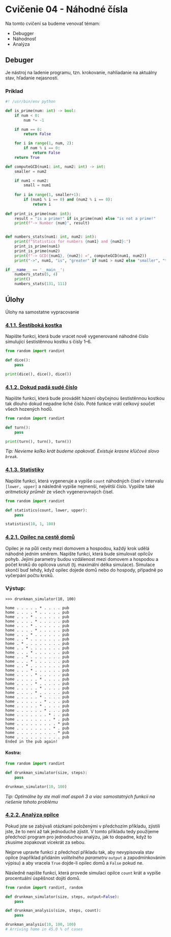 # Cvičenie 04 - Náhodné čísla

Na tomto cvičení sa budeme venovať témam:

- Debugger
- Náhodnosť
- Analýza

## Debuger

Je nástroj na ladenie programu, tzn. krokovanie, nahliadanie na aktuálny stav, hľadanie nejasností.

### Príklad
```python
#! /usr/bin/env python

def is_prime(num: int) -> bool:
    if num < 0:
        num *= -1

    if num == 0:
        return False

    for i in range(1, num, 2):
        if num % i == 0:
            return False
    return True

def computeGCD(num1: int, num2: int) -> int:
    smaller = num2

    if num1 < num2: 
        small = num1
    
    for i in range(1, smaller+1): 
        if (num1 % i == 0) and (num2 % i == 0): 
            return i
              
def print_is_prime(num: int):
    result = "is a prime!" if is_prime(num) else "is not a prime!"
    print(f"-> Number {num}", result)


def numbers_stats(num1: int, num2: int):
    print(f"Statistics for numbers {num1} and {num2}:")
    print_is_prime(num1)
    print_is_prime(num2)
    print(f"-> GCD({num1}, {num2}) =", computeGCD(num1, num2))
    print("->", num1, "is", "greater" if num1 > num2 else "smaller", "than", num2)

if __name__ == '__main__':
    numbers_stats(5, 4)
    print()
    numbers_stats(131, 111)


```

## Úlohy

Úlohy na samostatne vypracovanie

### [4.1.1. Šestiboká kostka](https://www.fi.muni.cz/IB111/sbirka/04-nahodna_cisla.html#sestiboka-kostka)
Napište funkci, která bude vracet nově vygenerované náhodné číslo simulující šestistěnnou kostku s čísly 1–6.

```python
from random import randint

def dice():
    pass

print(dice(), dice(), dice())
```

### [4.1.2. Dokud padá sudé číslo](https://www.fi.muni.cz/IB111/sbirka/04-nahodna_cisla.html#dokud-pada-sude-cislo)

Napište funkci, která bude provádět házení obyčejnou šestistěnnou kostkou tak dlouho dokud nepadne liché číslo. 
Poté funkce vrátí celkový součet všech hozených hodů.

```python
from random import randint

def turn():
    pass

print(turn(), turn(), turn())
```

_Tip: Nevieme koľko krát budeme opakovať. Existuje krasne kľúčové slovo `break`._

### [4.1.3. Statistiky](https://www.fi.muni.cz/IB111/sbirka/04-nahodna_cisla.html#statistiky)
Napište funkci, která vygeneruje a vypíše `count` náhodných čísel v intervalu `[lower, upper]` a následně vypíše nejmenší, největší číslo. Vypište také _aritmetický průměr_ ze všech vygenerovnaých čísel.

```python
from random import randint

def statistics(count, lower, upper):
    pass

statistics(10, 1, 100)
```


### [4.2.1. Opilec na cestě domů](https://www.fi.muni.cz/IB111/sbirka/04-nahodna_cisla.html#opilec-na-ceste-domu)

Opilec je na půli cesty mezi domovem a hospodou, každý krok udělá náhodně jedním směrem. Napište funkci, která bude simulovat opilcův pohyb. 
Jejími parametry budou vzdálenost mezi domovem a hospodou a počet kroků do opilcova usnutí (tj. maximální délka simulace). 
Simulace skončí buď tehdy, když opilec dojede domů nebo do hospody, případně po vyčerpání počtu kroků.

### Výstup:

```
>>> drunkman_simulator(10, 100)

home . . . . . * . . . . pub
home . . . . * . . . . . pub
home . . . * . . . . . . pub
home . . . . * . . . . . pub
home . . . * . . . . . . pub
home . . . . * . . . . . pub
home . . . * . . . . . . pub
home . . * . . . . . . . pub
home . * . . . . . . . . pub
home . . * . . . . . . . pub
home . . . * . . . . . . pub
home . . * . . . . . . . pub
home . . . * . . . . . . pub
home . . * . . . . . . . pub
home . . . * . . . . . . pub
home . . . . * . . . . . pub
home . . . . . * . . . . pub
home . . . . * . . . . . pub
home . . . . . * . . . . pub
home . . . . * . . . . . pub
home . . . . . * . . . . pub
home . . . . . . * . . . pub
home . . . . . * . . . . pub
home . . . . . . * . . . pub
home . . . . . . . * . . pub
home . . . . . . . . * . pub
home . . . . . . . . . * pub
home . . . . . . . . * . pub
home . . . . . . . . . * pub
home . . . . . . . . . . pub
Ended in the pub again!
```

#### Kostra:

```python
from random import randint

def drunkman_simulator(size, steps):
    pass

drunkman_simulator(10, 100)
```

_Tip: Optimálne by ste mali mať aspoň 3 a viac samostatných funkcii na riešenie tohoto problému_


### [4.2.2. Analýza opilce](https://www.fi.muni.cz/IB111/sbirka/04-nahodna_cisla.html#analyza-opilce)
Pokud jste se zabývali otázkami položenými v předchozím příkladu, zjistili jste, že to není až tak jednoduché zjistit. 
V tomto příkladu tedy použijeme předchozí program pro jednoduchou analýzu, jak to dopadne, když to zkusíme zopakovat vícekrát za sebou.

Nejprve upravte funkci z předchozí příkladu tak, aby nevypisovala stav opilce (například přidáním _volitelného parametru_ `output` a zapodmínkováním výpisu) 
a aby vracela `True` dojde-li opilec domů a `False` pokud ne.

Následně napište funkci, která provede simulaci opilce `count` krát a vypíše procentuální úspěšnost dojití domů.

```python
from random import randint, random

def drunkman_simulator(size, steps, output=False):
    pass

def drunkman_analysis(size, steps, count):
    pass

drunkman_analysis(10, 100, 100)
# Arriving home in 45.0 % of cases
```


